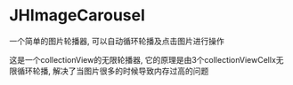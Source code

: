 # JHImageCarousel
一个简单的图片轮播器, 可以自动循环轮播及点击图片进行操作

这是一个collectionView的无限轮播器, 它的原理是由3个collectionViewCellx无限循环轮播, 解决了当图片很多的时候导致内存过高的问题
